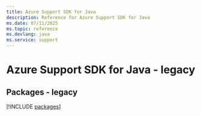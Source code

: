 ```yaml
---
title: Azure Support SDK for Java
description: Reference for Azure Support SDK for Java
ms.date: 07/11/2025
ms.topic: reference
ms.devlang: java
ms.service: support
---
```

# Azure Support SDK for Java - legacy
## Packages - legacy
[!INCLUDE [packages](support-index.md)]